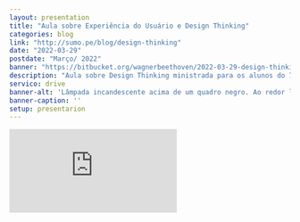 ```yaml
---
layout: presentation
title: "Aula sobre Experiência do Usuário e Design Thinking" 
categories: blog
link: "http://sumo.pe/blog/design-thinking"
date: "2022-03-29"
postdate: "Março/ 2022"
banner: "https://bitbucket.org/wagnerbeethoven/2022-03-29-design-thinking/raw/f5a9eb2d1c08c8289a3b14fd84010c3c92bea0bd/pexels-photo-355948.jpeg"
description: "Aula sobre Design Thinking ministrada para os alunos do 7º período do curso de Sistema da Informação da Uninassau"
servico: drive
banner-alt: 'Lâmpada incandescente acima de um quadro negro. Ao redor lâmpada setas e círculos'
banner-caption: ''
setup: presentarion
---
```


<iframe src="https://docs.google.com/presentation/d/e/2PACX-1vT9PFX5XrrMa0UGvc24IgM59cCqnSv5QtbQSus2tq8ThfS1J7hqu6CNCBJKgSs9cOwI8d3KjWLpUj4Y/embed?start=false&loop=false&delayms=3000" frameborder="0" allowfullscreen="true" mozallowfullscreen="true" webkitallowfullscreen="true"></iframe>
